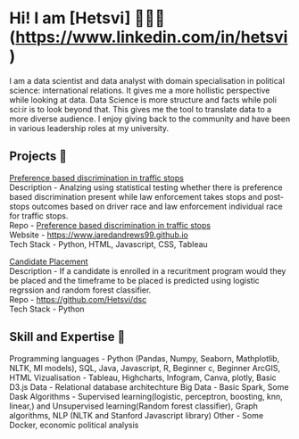 # Hi! I am [Hetsvi] 👩🏻‍💻(https://www.linkedin.com/in/hetsvi)
I am a data scientist and data analyst with domain specialisation in political science: international relations. It gives me a more hollistic perspective while looking at data. Data Science is more structure and facts while poli sci:ir is to look beyond that. This gives me the tool to translate data to a more diverse audience. I enjoy giving back to the community and have been in various leadership roles at my university.

## Projects 💜

[Preference based discrimination in traffic stops](https://www.jaredandrews99.github.io)  
Description - Analzing using statistical testing whether there is preference based discrimination present while law enforcement takes stops and post-stops outcomes based on driver race and law enforcement individual race for traffic stops.   
Repo - [Preference based discrimination in traffic stops](https://github.com/Hetsvi/Preference-based-discrimination-in-traffic-stops)  
Website - https://www.jaredandrews99.github.io  
Tech Stack - Python, HTML, Javascript, CSS, Tableau  

[Candidate Placement](https://github.com/Hetsvi/dsc/blob/main/Candidate%20Placement.ipynb)  
Description - If a candidate is enrolled in a recuritment program would they be placed and the timeframe to be placed is predicted using logistic regrssion and random forest classifier.  
Repo - https://github.com/Hetsvi/dsc  
Tech Stack - Python  


## Skill and Expertise 🧿
Programming languages - Python (Pandas, Numpy, Seaborn, Mathplotlib, NLTK, Ml models), SQL, Java, Javascript, R, Beginner c, Beginner ArcGIS, HTML
Vizualisation - Tableau, Highcharts, Infogram, Canva, plotly, Basic D3.js 
Data - Relational database architechture
Big Data - Basic Spark, Some Dask
Algorithms - Supervised learning(logistic, perceptron, boosting, knn, linear,) and Unsupervised learning(Random forest classifier), Graph algorithms, NLP (NLTK and Stanford Javascript library)
Other - Some Docker, economic political analysis

